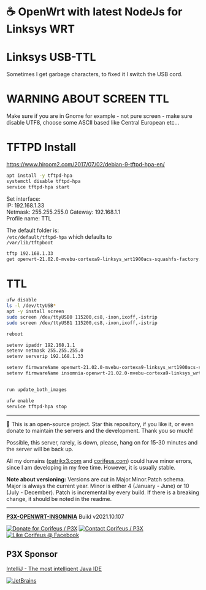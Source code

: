 [//]: #@corifeus-header

# ☕ OpenWrt with latest NodeJs for Linksys WRT

                        
[//]: #@corifeus-header:end
# Linksys USB-TTL

Sometimes I get garbage characters, to fixed it I switch the USB cord.

# WARNING ABOUT SCREEN TTL
Make sure if you are in Gnome for example - not pure screen - make sure disable UTF8, choose some ASCII based like Central European etc...

# TFTPD Install

https://www.hiroom2.com/2017/07/02/debian-9-tftpd-hpa-en/

```bash
apt install -y tftpd-hpa
systemctl disable tftpd-hpa
service tftpd-hpa start 
```

Set interface:   
IP: 192.168.1.33  
Netmask: 255.255.255.0
Gateway: 192.168.1.1   
Profile name: TTL 
    
The default folder is:  
`/etc/default/tftpd-hpa`
which defaults to  
`/var/lib/tftpboot`

```bash
tftp 192.168.1.33
get openwrt-21.02.0-mvebu-cortexa9-linksys_wrt1900acs-squashfs-factory.img
```

# TTL

```bash
ufw disable
ls -l /dev/ttyUSB*
apt -y install screen
sudo screen /dev/ttyUSB0 115200,cs8,-ixon,ixoff,-istrip
sudo screen /dev/ttyUSB1 115200,cs8,-ixon,ixoff,-istrip

reboot

setenv ipaddr 192.168.1.1
setenv netmask 255.255.255.0
setenv serverip 192.168.1.33

setenv firmwareName openwrt-21.02.0-mvebu-cortexa9-linksys_wrt1900acs-squashfs-factory.img
setenv firmwareName insomnia-openwrt-21.02.0-mvebu-cortexa9-linksys_wrt1900acs-squashfs-factory.img


run update_both_images
```

```bash
ufw enable
service tftpd-hpa stop
```


[//]: #@corifeus-footer

---

🙏 This is an open-source project. Star this repository, if you like it, or even donate to maintain the servers and the development. Thank you so much!

Possible, this server, rarely, is down, please, hang on for 15-30 minutes and the server will be back up.

All my domains ([patrikx3.com](https://patrikx3.com) and [corifeus.com](https://corifeus.com)) could have minor errors, since I am developing in my free time. However, it is usually stable.

**Note about versioning:** Versions are cut in Major.Minor.Patch schema. Major is always the current year. Minor is either 4 (January - June) or 10 (July - December). Patch is incremental by every build. If there is a breaking change, it should be noted in the readme.


---

[**P3X-OPENWRT-INSOMNIA**](https://corifeus.com/openwrt-insomnia) Build v2021.10.107

[![Donate for Corifeus / P3X](https://img.shields.io/badge/Donate-Corifeus-003087.svg)](https://www.paypal.com/cgi-bin/webscr?cmd=_s-xclick&hosted_button_id=QZVM4V6HVZJW6)  [![Contact Corifeus / P3X](https://img.shields.io/badge/Contact-P3X-ff9900.svg)](https://www.patrikx3.com/en/front/contact) [![Like Corifeus @ Facebook](https://img.shields.io/badge/LIKE-Corifeus-3b5998.svg)](https://www.facebook.com/corifeus.software)


## P3X Sponsor

[IntelliJ - The most intelligent Java IDE](https://www.jetbrains.com/?from=patrikx3)

[![JetBrains](https://cdn.corifeus.com/assets/svg/jetbrains-logo.svg)](https://www.jetbrains.com/?from=patrikx3)




[//]: #@corifeus-footer:end
